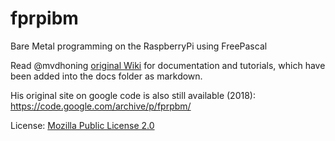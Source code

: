 # fprpibm
Bare Metal programming on the RaspberryPi using FreePascal

Read @mvdhoning [original Wiki](https://github.com/mvdhoning/fprpbm/wiki) for documentation and tutorials, which have been added into the docs folder as markdown.

His original site on google code is also still available (2018):
https://code.google.com/archive/p/fprpbm/

License: [Mozilla Public License 2.0](http://www.mozilla.org/MPL/) 
